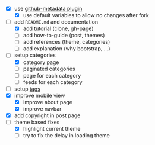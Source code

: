 - [x] use [github-metadata plugin](https://github.com/jekyll/github-metadata)
    - [x] use default variables to allow no changes after fork
- [ ] add `README.md` and documentation
    - [x] add tutorial (clone, gh-page)
    - [ ] add how-to-guide (post, themes) 
    - [ ] add references (theme, categories) 
    - [ ] add explanation (why bootstrap, ...)
- [ ] setup categories
    - [x] category page 
    - [ ] paginated categories 
    - [ ] page for each category 
    - [ ] feeds for each category
- [ ] setup [ tags ](http://longqian.me/2017/02/09/github-jekyll-tag/)
- [x] improve mobile view 
    - [x] improve about page
    - [x] improve navbar
- [x] add copyright in post page
- [ ] theme based fixes
    - [x] highlight current theme
    - [ ] try to fix the delay in loading theme